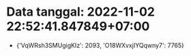 # Data tanggal: 2022-11-02 22:52:41.847849+07:00

* {'VqWRsh3SMUgigKIz': 2093, 'O18WXvxjIYQqwny7': 7765}
